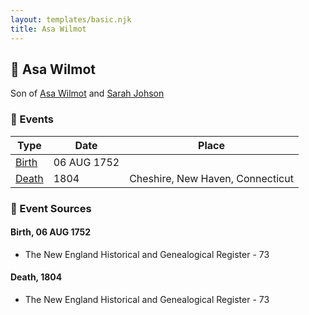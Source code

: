 ```yaml
---
layout: templates/basic.njk
title: Asa Wilmot
---
```

## 🔵 Asa Wilmot

Son of [Asa Wilmot](/people/1/15735504) and [Sarah Johson](/people/4/48968878)

### 📆 Events

Type | Date | Place
------ | ------ | ------
[Birth](#event-0) | 06 AUG 1752 |
[Death](#event-1) | 1804 | Cheshire, New Haven, Connecticut

### 📰 Event Sources

#### <a id="event-0"></a> Birth, 06 AUG 1752
* The New England Historical and Genealogical Register  - 73

#### <a id="event-1"></a> Death, 1804
* The New England Historical and Genealogical Register  - 73